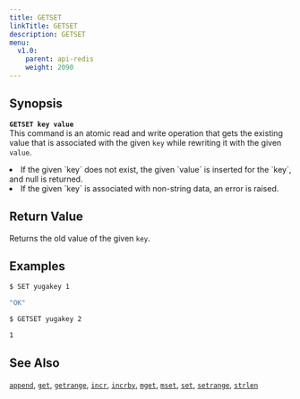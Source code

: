 ```yaml
---
title: GETSET
linkTitle: GETSET
description: GETSET
menu:
  v1.0:
    parent: api-redis
    weight: 2090
---
```


## Synopsis
<b>`GETSET key value`</b><br>
This command is an atomic read and write operation that gets the existing value that is associated with the given `key` while rewriting it with the given `value`.

<li>If the given `key` does not exist, the given `value` is inserted for the `key`, and null is returned.</li>
<li>If the given `key` is associated with non-string data, an error is raised.</li>

## Return Value
Returns the old value of the given `key`.

## Examples
```{.sh .copy .separator-dollar}
$ SET yugakey 1
```
```sh
"OK"
```
```{.sh .copy .separator-dollar}
$ GETSET yugakey 2
```
```sh
1
```

## See Also
[`append`](../append/), [`get`](../get/), [`getrange`](../getrange/), [`incr`](../incr/), [`incrby`](../incrby/), [`mget`](../mget/), [`mset`](../mset/), [`set`](../set/), [`setrange`](../setrange/), [`strlen`](../strlen/)
